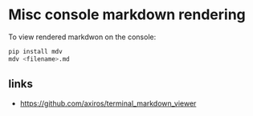 # Misc console markdown rendering

To view rendered markdwon on the console:

```bash
pip install mdv
mdv <filename>.md
```

## links
* https://github.com/axiros/terminal_markdown_viewer
